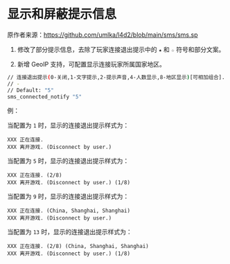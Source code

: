 # 显示和屏蔽提示信息



原作者来源：https://github.com/umlka/l4d2/blob/main/sms/sms.sp



1. 修改了部分提示信息，去除了玩家连接退出提示中的 `★` 和 `☆` 符号和部分文案。

2. 新增 GeoIP 支持，可配置显示连接玩家所属国家地区。



```bash
// 连接退出提示(0-关闭,1-文字提示,2-提示声音,4-人数显示,8-地区显示)[可相加组合].
// -
// Default: "5"
sms_connected_notify "5"
```



例：

当配置为 `1` 时，显示的连接退出提示样式为：

```
XXX 正在连接.
XXX 离开游戏. (Disconnect by user.)
```



当配置为 `5` 时，显示的连接退出提示样式为：

```
XXX 正在连接. (2/8)
XXX 离开游戏. (Disconnect by user.) (1/8)
```



当配置为 `9` 时，显示的连接退出提示样式为：

```
XXX 正在连接. (China, Shanghai, Shanghai)
XXX 离开游戏. (Disconnect by user.)
```



当配置为 `13` 时，显示的连接退出提示样式为：

```
XXX 正在连接. (2/8) (China, Shanghai, Shanghai)
XXX 离开游戏. (Disconnect by user.) (1/8)
```

